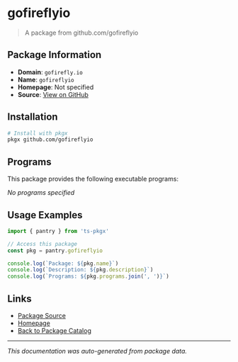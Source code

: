 # gofireflyio

> A package from github.com/gofireflyio

## Package Information

- **Domain**: `gofirefly.io`
- **Name**: `gofireflyio`
- **Homepage**: Not specified
- **Source**: [View on GitHub](https://github.com/pkgxdev/pantry/tree/main/projects/gofirefly.io/package.yml)

## Installation

```bash
# Install with pkgx
pkgx github.com/gofireflyio
```

## Programs

This package provides the following executable programs:

*No programs specified*

## Usage Examples

```typescript
import { pantry } from 'ts-pkgx'

// Access this package
const pkg = pantry.gofireflyio

console.log(`Package: ${pkg.name}`)
console.log(`Description: ${pkg.description}`)
console.log(`Programs: ${pkg.programs.join(', ')}`)
```

## Links

- [Package Source](https://github.com/pkgxdev/pantry/tree/main/projects/gofirefly.io/package.yml)
- [Homepage](#)
- [Back to Package Catalog](../package-catalog.md)

---

*This documentation was auto-generated from package data.*
